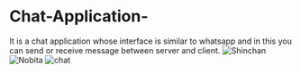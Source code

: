 # Chat-Application-
It is a chat application whose interface is similar to whatsapp and in this you can send or receive message between server and client.
![Shinchan](https://github.com/vinodburman28/Chat-Application-/assets/172247993/2778deac-93cc-4f69-bdd3-7538042a2a39)
![Nobita](https://github.com/vinodburman28/Chat-Application-/assets/172247993/e31e7239-cc4c-44d4-a678-c926b426bab9)
![chat](https://github.com/vinodburman28/Chat-Application-/assets/172247993/d6a4e3cb-d9d7-4e0a-a603-916998c682a4)

